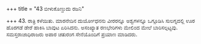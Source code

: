 +++
title = "43 ಬೀಳುಕೊಣ್ಡುದು ರಜನಿ"

+++
43. ರಾತ್ರಿ ಕಳೆಯಿತು. ಮಾರನೇದಿನ ದುರ್ಯೋಧನನು ವೀರರನ್ನೂ ಅಶ್ವಗಳನ್ನೂ ಒಗ್ಗೂಡಿಸಿ ಸುಲಗ್ನದಲ್ಲಿ ಊರ ಹೊರಗಡೆ ಡೇರೆ ಹಾಕಿಸಿ ಬಾವುಟ ಏರಿಸಿದನು. ಅಸಂಖ್ಯಾತ ರಣಭೇರಿಗಳು ಮೇಲಿಂದ ಮೇಲೆ ಬಾರಿಸಲ್ಪಟ್ಟವು. ಸಮಸ್ತರಾಜಾಧಿರಾಜರು ಅಪಾರ ಚತುರಂಗ ಸೇನೆಯೊಂದಿಗೆ ಪ್ರಯಾಣ ಮಾಡಿದರು.